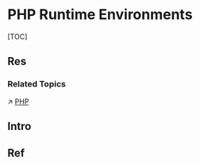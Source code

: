 # PHP Runtime Environments

[TOC]



## Res
### Related Topics
↗ [PHP](../../../Interpreted%20Languages/PHP/PHP.md)



## Intro


## Ref

